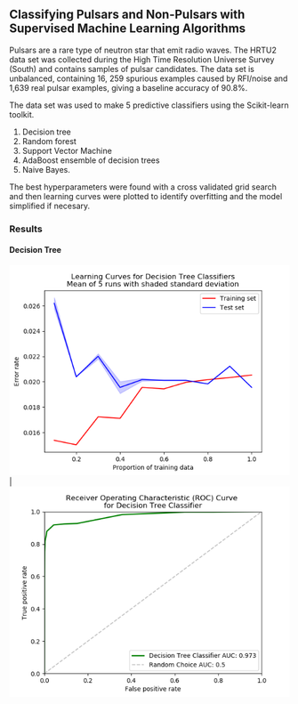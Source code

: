 ## Classifying Pulsars and Non-Pulsars with Supervised Machine Learning Algorithms


Pulsars are a rare type of neutron star that emit radio waves.  The HRTU2 data set was collected during the High Time Resolution Universe Survey (South) and contains samples of pulsar candidates.  The data set is unbalanced, containing 16, 259 spurious examples caused by RFI/noise and 1,639 real pulsar examples, giving a baseline accuracy of 90.8%.

The data set was used to make 5 predictive classifiers using the Scikit-learn toolkit.  
1. Decision tree
2. Random forest
3. Support Vector Machine
4. AdaBoost ensemble of decision trees
5. Naive Bayes.

The best hyperparameters were found with a cross validated grid search and then learning curves were plotted to identify overfitting and the model simplified if necesary. 

### Results

#### Decision Tree
![Decision Tree Learning Curve](results/LC_Decision_Tree_error_rate_metric.png "Decision Tree Learning Curve") | ![Decision Tree ROC](results/ROC_Decision_Tree_Classifier.png "Decision Tree ROC")


